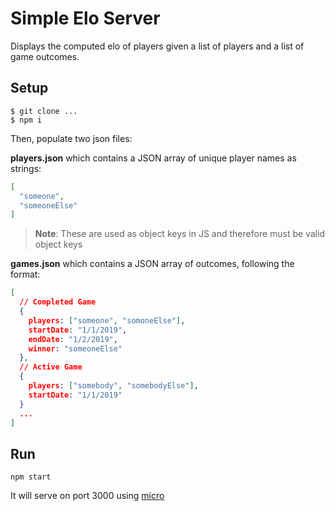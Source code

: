# Simple Elo Server

Displays the computed elo of players given a list of players and a list of game outcomes.

## Setup

```shell
$ git clone ...
$ npm i
```

Then, populate two json files:

**players.json** which contains a JSON array of unique player names as strings:

```json
[
  "someone",
  "someoneElse"
]
```

> **Note**: These are used as object keys in JS and therefore must be valid object keys

**games.json** which contains a JSON array of outcomes, following the format:

```json
[
  // Completed Game
  {
    players: ["someone", "somoneElse"],
    startDate: "1/1/2019",
    endDate: "1/2/2019",
    winner: "someoneElse"
  },
  // Active Game
  {
    players: ["somebody", "somebodyElse"],
    startDate: "1/1/2019"
  }
  ...
]
```

## Run

`npm start`

It will serve on port 3000 using [micro](https://github.com/zeit/micro)
